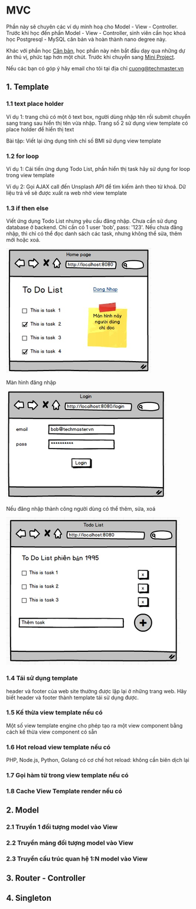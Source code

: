 # MVC

Phần này sẽ chuyên các ví dụ minh hoạ cho Model - View - Controller. Trước khi học đến phần Model - View - Controller, sinh viên cần học khoá học Postgresql - MySQL căn bản và hoàn thành nano degree này.

Khác với phần học [Căn bản](Basic.md), học phần này nên bắt đầu dạy qua những dự án thú vị, phức tạp hơn một chút. Trước khi chuyển sang [Mini Project](MiniProject.md).

Nếu các bạn có góp ý hãy email cho tôi tại địa chỉ cuong@techmaster.vn

## 1. Template
### 1.1 text place holder
Ví dụ 1: trang chủ có một ô text box, người dùng nhập tên rồi submit chuyển sang trang sau hiển thị tên vừa nhập. Trang số 2 sử dụng view template có place holder để hiển thị text

Bài tập: Viết lại ứng dụng tính chỉ số BMI sử dụng view template

### 1.2 for loop
Ví dụ 1: Cải tiến ứng dụng Todo List, phần hiển thị task hãy sử dụng for loop trong view template

Ví dụ 2: Gọi AJAX call đến  Unsplash API để tìm kiếm ảnh theo từ khoá.
Dữ liệu trả về sẽ được xuất ra web nhờ view template

### 1.3 if then else
Viết ứng dụng Todo List nhưng yêu cầu đăng nhập. Chưa cần sử dụng database ở backend.
Chỉ cần có 1 user 'bob', pass: '123'. Nếu chưa đăng nhập, thì chỉ có thể đọc danh sách các task, nhưng không thể sửa, thêm mới hoặc xoá.

![](images/readonly_todolist.jpg)

Màn hình đăng nhập

![](images/login2.jpg)

Nếu đăng nhập thành công người dùng có thể thêm, sửa, xoá

![](images/todolist.jpg)

### 1.4 Tái sử dụng template
header và footer của web site thường được lặp lại ở những trang web. Hãy biết header và footer thành template tái sử dụng được.

### 1.5 Kế thừa view template nếu có
Một số view template engine cho phép tạo ra một view component bằng cách kế thừa view component có sẵn

### 1.6 Hot reload view template nếu có
PHP, Node.js, Python, Golang có cơ chế hot reload: không cần biên dịch lại 

### 1.7 Gọi hàm từ trong view template nếu có

### 1.8 Cache View Template render nếu có

## 2. Model
### 2.1 Truyền 1 đối tượng model vào View

### 2.2 Truyền mảng đối tượng model vào View

### 2.3 Truyền cấu trúc quan hệ 1:N model vào View 

## 3. Router - Controller

## 4. Singleton